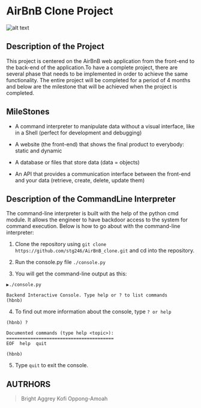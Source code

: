 # AirBnB Clone Project

![alt text](https://www.citypng.com/public/uploads/preview/-316008203772vj9j136mx.png "AirBnB")

## Description of the Project
This project is centered on the AirBnB web application from the front-end to the back-end of the application.To have a complete project, there are several phase that needs to be implemented in order to achieve the same functionality.
The entire project will be completed for a period of 4 months and below are the milestone that will be achieved when the project is completed.

## MileStones

* A command interpreter to manipulate data without a visual interface, like in a Shell (perfect for development and debugging)
  
* A website (the front-end) that shows the final product to everybody: static and dynamic
  
* A database or files that store data (data = objects)
  
* An API that provides a communication interface between the front-end and your data (retrieve, create, delete, update them)

## Description of the CommandLine Interpreter

The command-line interpreter is built with the help of the python cmd module. It allows the engineer to have backdoor access to the system for command execution. Below is how to go about with the command-line interpreter:

1. Clone the repository using `git clone https://github.com/stg246/AirBnB_clone.git` and cd into the repository.

2. Run the console.py file `./console.py`

3. You will get the command-line output as this:
```
▶./console.py

Backend Interactive Console. Type help or ? to list commands
(hbnb) 
```

4. To find out more information about the console, type `? or help`
```
(hbnb) ?

Documented commands (type help <topic>):
========================================
EOF  help  quit

(hbnb) 

```
5. Type `quit` to exit the console.


## AUTRHORS
> Bright Aggrey
> Kofi Oppong-Amoah
